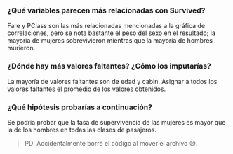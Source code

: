 ### ¿Qué variables parecen más relacionadas con Survived?

Fare y PClass son las más relacionadas mencionadas a la gráfica de
correlaciones, pero se nota bastante el peso del sexo en el resultado; la
mayoría de mujeres sobrevivieron mientras que la mayoría de hombres murieron.

### ¿Dónde hay más valores faltantes? ¿Cómo los imputarías?

La mayoría de valores faltantes son de edad y cabin. Asignar a todos los
valores faltantes el promedio de los valores obtenidos.

### ¿Qué hipótesis probarías a continuación?

Se podría probar que la tasa de supervivencia de las mujeres es mayor que la de
los hombres en todas las clases de pasajeros.

> PD: Accidentalmente borré el código al mover el archivo 😅.
